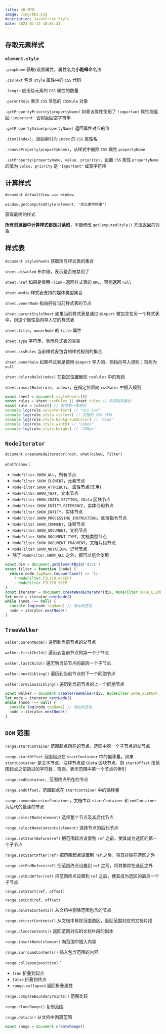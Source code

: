 ```yaml
---
title: 48-样式
image: /img/hbs.png
description: JavaScript Style
date: 2021-01-22 10:03:31
---
```



## 存取元素样式

### `element.style`

`.propName` 获取/设置属性，属性名为**小驼峰**命名法

`.cssText` 包含 `style` 属性中的 `CSS` 代码

`.length` 应用给元素的 `CSS` 属性的数量

`.parentRule` 表示 `CSS` 信息的 `CSSRule` 对象

`.getPropertyPriority(propertyName)` 如果该属性使用了 `!important` 属性则返回 `'important'` 否则返回空字符串

`.getPropertyValue(propertyName)` 返回属性对应的值

`.item(index)`，返回索引为 `index` 的 `CSS` 属性名

`.removeProperty(propertyName)`，从样式中删除 `CSS` 属性 `propertyName`

`.setProperty(propertyName, value, priority)`，设置 `CSS` 属性 `propertyName` 的值为 `value`，`priority` 是 `"important"` 或空字符串

## 计算样式

`document.defaultView === window`

`window.getComputedStyle(element, '伪元素字符串')`

获取最终的样式

**所有浏览器中计算样式都是只读的**，不能修改 `getComputedStyle()` 方法返回的对象

## 样式表

`document.styleSheets` 获取所有样式表的集合

`sheet.disabled` 布尔值，表示是否被禁用了

`sheet.href` 如果是使用 `<link>` 返回样式表的 `URL`，否则返回 `null`

`sheet.media` 样式表支持的媒体类型集合

`sheet.ownerNode` 指向拥有当前样式表的节点

`sheet.parentStyleSheet` 如果当前样式表是通过 `@import` 被包含在另一个样式表中，则这个属性指向导入它的样式表

`sheet.title`，`ownerNode` 的 `title` 属性

`sheet.type` 字符串，表示样式表的类型

`sheet.cssRules` 当前样式表包含的样式规则的集合

`sheet.ownerRule` 如果样式表是使用 `@import` 导入的，则指向导入规则；否则为 `null`

`sheet.deleteRule(index)` 在指定位置删除 `cssRules` 中的规则

`sheet.insertRule(rule, index)`，在指定位置向 `cssRules` 中插入规则

```js
const sheet = document.styleSheets[0]
const rules = sheet.cssRules || sheet.rules // 取得规则集合
const rule = rules[0] // 取得第一条规则
console.log(rule.selectorText) // "div.box"
console.log(rule.style.cssText) // 完整的 CSS 代码
console.log(rule.style.backgroundColor) // "blue"
console.log(rule.style.width) // "100px"
console.log(rule.style.height) // "200px"
```

## `NodeIterator`

`document.createNodeIterator(root, whatToShow, filter)`

`whatToShow`：
  - `NodeFilter.SHOW_ALL`，所有节点
  - `NodeFilter.SHOW_ELEMENT`，元素节点
  - `NodeFilter.SHOW_ATTRIBUTE`，属性节点(无用)
  - `NodeFilter.SHOW_TEXT`，文本节点
  - `NodeFilter.SHOW_CDATA_SECTION`，`CData` 区块节点
  - `NodeFilter.SHOW_ENTITY_REFERENCE`，实体引用节点
  - `NodeFilter.SHOW_ENTITY`，实体节点
  - `NodeFilter.SHOW_PROCESSING_INSTRUCTION`，处理指令节点
  - `NodeFilter.SHOW_COMMENT`，注释节点
  - `NodeFilter.SHOW_DOCUMENT`，文档节点
  - `NodeFilter.SHOW_DOCUMENT_TYPE`，文档类型节点
  - `NodeFilter.SHOW_DOCUMENT_FRAGMENT`，文档片段节点
  - `NodeFilter.SHOW_NOTATION`，记号节点
  - 除了 `NodeFilter.SHOW_ALL` 之外，都可以组合使用

```js
const div = document.getElementById('div1')
const filter = function (node) {
  return node.tagName.toLowerCase() == 'li'
    ? NodeFilter.FILTER_ACCEPT
    : NodeFilter.FILTER_SKIP
}
const iterator = document.createNodeIterator(div, NodeFilter.SHOW_ELEMENT, filter, false)
let node = iterator.nextNode()
while (node !== null) {
  console.log(node.tagName) // 输出标签名
  node = iterator.nextNode()
}
```

## `TreeWalker`

`walker.parentNode()` 遍历到当前节点的父节点

`walker.firstChild()` 遍历到当前节点的第一个子节点

`walker.lastChild()` 遍历到当前节点的最后一个子节点

`walker.nextSibling()` 遍历到当前节点的下一个同胞节点

`walker.previousSibling()` 遍历到当前节点的上一个同胞节点

```js
const walker = document.createTreeWalker(div, NodeFilter.SHOW_ELEMENT, filter, false)
let node = iterator.nextNode()
while (node !== null) {
  console.log(node.tagName) // 输出标签名
  node = iterator.nextNode()
}
```

## `DOM` 范围

`range.startContainer` 范围起点所在的节点，选区中第一个子节点的父节点

`range.startOffset` 范围起点在 `startContainer` 中的偏移量。如果 `startContainer` 是文本节点、注释节点或 `CData` 区块节点，则 `startOffset` 指范围起点之前跳过的字符数；否则，表示范围中第一个节点的索引

`range.endContainer`，范围终点所在的节点

`range.endOffset`，范围起点在 `startContainer` 中的偏移量

`range.commonAncestorContainer`，文档中以 `startContainer` 和 `endContainer` 为后代的最深的节点

`range.selectNode(element)` 选择整个节点及其后代节点

`range.selectNodeContents(element)` 选择节点的后代节点

`range.setStartBefore(ref)` 把范围起点设置到 `ref` 之前，使其成为选区的第一个子节点

`range.setStartAfter(ref)` 把范围起点设置到 `ref` 之后，将其排除在选区之外

`range.setEndBefore(ref)` 把范围终点设置到 `ref` 之前，将其排除在选区之外

`range.setEndAfter(ref)` 把范围终点设置到 `ref` 之后，使其成为选区的最后一个子节点

`range.setStart(ref, offset)`

`range.setEnd(ref, offset)`

`range.deleteContents()` 从文档中删除范围包含的节点

`range.extractContents()` 从文档中移除范围选区，返回范围对应的文档片段

`range.cloneContents()` 返回范围对应的文档片段的副本

`range.insertNode(element)` 向范围中插入内容

`range.surroundContents()` 插入包含范围的内容

`range.collapse(position)`：
  - `true` 折叠到起点
  - `false` 折叠到终点
  - `range.collapsed` 返回折叠属性

`range.compareBoundaryPoints()` 范围比较

`range.cloneRange()` 复制范围

`range.detach()` 从文档中剥离范围

```js
const range = document.createRange()
```